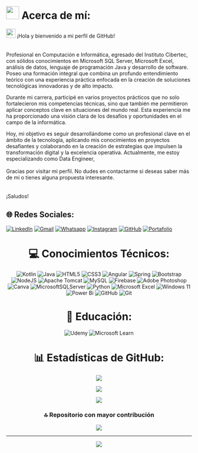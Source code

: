 # <picture><img src = "https://github.com/7oSkaaa/7oSkaaa/blob/main/Images/about_me.gif?raw=true" width = 35px></picture>  Acerca de mí:
<img src="https://media.giphy.com/media/hvRJCLFzcasrR4ia7z/giphy.gif" width="25"> ¡Hola y bienvenido a mi perfil de GitHub!<br><br><br>Profesional en Computación e Informática, egresado del Instituto Cibertec, con sólidos conocimientos en Microsoft SQL Server, Microsoft Excel, análisis de datos, lenguaje de programación Java y desarrollo de software. Poseo una formación integral que combina un profundo entendimiento teórico con una experiencia práctica enfocada en la creación de soluciones tecnológicas innovadoras y de alto impacto.

Durante mi carrera, participé en varios proyectos prácticos que no solo fortalecieron mis competencias técnicas, sino que también me permitieron aplicar conceptos clave en situaciones del mundo real. Esta experiencia me ha proporcionado una visión clara de los desafíos y oportunidades en el campo de la informática.

Hoy, mi objetivo es seguir desarrollándome como un profesional clave en el ámbito de la tecnología, aplicando mis conocimientos en proyectos desafiantes y colaborando en la creación de estrategias que impulsen la transformación digital y la excelencia operativa. Actualmente, me estoy especializando como Data Engineer,<br><br>Gracias por visitar mi perfil. No dudes en contactarme si deseas saber más de mí o tienes alguna propuesta interesante.<br><br><br>¡Saludos!

## 🌐 Redes Sociales:
<a href="https://linkedin.com/in/ronaldurbanochavez/"><img src="https://img.shields.io/badge/linkedin-%230A66C2.svg?style=plastic&logo=linkedin&logoColor=white" alt="LinkedIn"/></a>
<a href="mailto:sam.ronaldurbano@gmail.com"><img img src="https://img.shields.io/badge/gmail-%23EA4335.svg?style=plastic&logo=gmail&logoColor=white" alt="Gmail"/></a>
<a href="https://wa.me/+51972512362"><img src="https://img.shields.io/badge/whatsapp-%2325D366.svg?style=plastic&logo=whatsapp&logoColor=white" alt="Whatsapp"/></a>
<a href="https://www.instagram.com/ronaldurbano.chavez/"><img src="https://img.shields.io/badge/instagram-%23E4405F.svg?style=plastic&logo=instagram&logoColor=white" alt="Instagram"/></a>
<a href="https://github.com/Ronalk35"><img src="https://img.shields.io/badge/github-%23181717.svg?style=plastic&logo=github&logoColor=white" alt="GitHub"/></a>
<a href="https://ronalk35.github.io/"><img src="https://img.shields.io/badge/Portfolio-%23000000.svg?style=plastic&logo=firefox&logoColor=#FF7139" alt="Portafolio"/></a>
<div align="center">

# 💻 Conocimientos Técnicos:

![Kotlin](https://img.shields.io/badge/kotlin-%237F52FF.svg?style=for-the-badge&logo=kotlin&logoColor=white) 
![Java](https://img.shields.io/badge/java-%23ED8B00.svg?style=for-the-badge&logo=openjdk&logoColor=white) 
![HTML5](https://img.shields.io/badge/html5-%23E34F26.svg?style=for-the-badge&logo=html5&logoColor=white) 
![CSS3](https://img.shields.io/badge/css3-%231572B6.svg?style=for-the-badge&logo=css3&logoColor=white) 
![Angular](https://img.shields.io/badge/angular-%23DD0031.svg?style=for-the-badge&logo=angular&logoColor=white) 
![Spring](https://img.shields.io/badge/spring-%236DB33F.svg?style=for-the-badge&logo=spring&logoColor=white) 
![Bootstrap](https://img.shields.io/badge/bootstrap-%238511FA.svg?style=for-the-badge&logo=bootstrap&logoColor=white) 
![NodeJS](https://img.shields.io/badge/node.js-6DA55F?style=for-the-badge&logo=node.js&logoColor=white) 
![Apache Tomcat](https://img.shields.io/badge/apache%20tomcat-%23F8DC75.svg?style=for-the-badge&logo=apache-tomcat&logoColor=black) 
![MySQL](https://img.shields.io/badge/mysql-4479A1.svg?style=for-the-badge&logo=mysql&logoColor=white) 
![Firebase](https://img.shields.io/badge/firebase-a08021?style=for-the-badge&logo=firebase&logoColor=ffcd34) 
![Adobe Photoshop](https://img.shields.io/badge/adobe%20photoshop-%2331A8FF.svg?style=for-the-badge&logo=adobe%20photoshop&logoColor=white) 
![Canva](https://img.shields.io/badge/Canva-%2300C4CC.svg?style=for-the-badge&logo=Canva&logoColor=white) 
![MicrosoftSQLServer](https://img.shields.io/badge/Microsoft%20SQL%20Server-CC2927?style=for-the-badge&logo=microsoft%20sql%20server&logoColor=white)
![Python](https://img.shields.io/badge/python-3670A0?style=for-the-badge&logo=python&logoColor=ffdd54)
![Microsoft Excel](https://img.shields.io/badge/Microsoft_Excel-217346?style=for-the-badge&logo=microsoft-excel&logoColor=white)
![Windows 11](https://img.shields.io/badge/Windows%2011-%230079d5.svg?style=for-the-badge&logo=Windows%2011&logoColor=white)
![Power Bi](https://img.shields.io/badge/power_bi-F2C811?style=for-the-badge&logo=powerbi&logoColor=black)
![GitHub](https://img.shields.io/badge/github-%23121011.svg?style=for-the-badge&logo=github&logoColor=white)
![Git](https://img.shields.io/badge/git-%23F05033.svg?style=for-the-badge&logo=git&logoColor=white)

# :school: Educación:

![Udemy](https://img.shields.io/badge/Udemy-A435F0?style=for-the-badge&logo=Udemy&logoColor=white)
![Microsoft Learn](https://img.shields.io/badge/Microsoft_Learn-258ffa?style=for-the-badge&logo=microsoft&logoColor=white)

# 📊 Estadísticas de GitHub:
![](https://github-readme-stats.vercel.app/api?username=Ronalk35&theme=tokyonight&hide_border=false&include_all_commits=false&count_private=false)<br/>

![](https://github-readme-streak-stats.herokuapp.com/?user=Ronalk35&theme=tokyonight&hide_border=false)<br/>

![](https://github-readme-stats.vercel.app/api/top-langs/?username=Ronalk35&theme=tokyonight&hide_border=false&include_all_commits=false&count_private=false&layout=compact)

### 🔝 Repositorio con mayor contribución
![](https://github-contributor-stats.vercel.app/api?username=Ronalk35&limit=5&theme=tokyonight&combine_all_yearly_contributions=true)

---
[![](https://visitcount.itsvg.in/api?id=Ronalk35&icon=1&color=6)](https://visitcount.itsvg.in)

</div>

<!-- Proudly created with GPRM ( https://gprm.itsvg.in ) -->
